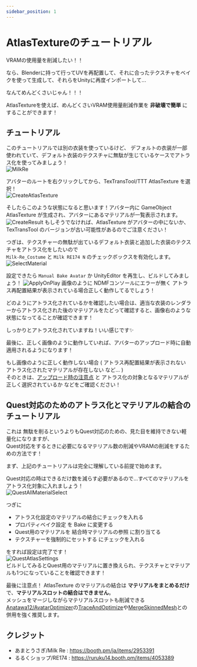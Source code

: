 ```yaml
---
sidebar_position: 1
---
```


# AtlasTextureのチュートリアル

VRAMの使用量を削減したい！！

なら、Blenderに持って行ってUVを再配置して、それに合ったテクスチャをベイクを使って生成して、それらをUnityに再度インポートして...

なんてめんどくさいじゃん！！！

AtlasTextureを使えば、めんどくさいVRAM使用量削減作業を __非破壊で簡単__ にすることができます！

## チュートリアル

このチュートリアルでは別の衣装を使っているけど、
デフォルトの衣装が一部使われていて、デフォルト衣装のテクスチャに無駄が生じているケースでアトラス化を使ってみましょう！  
![MilkRe](img/at-MilkRe.png)

アバターのルートを右クリックしてから、TexTransTool/TTT AtlasTexture を選択！  
![CreateAtlasTexture](img/at-CreateAtlasTexture.png)

そしたらこのような状態になると思います！アバター内に GameObject AtlasTexture が生成され、アバターにあるマテリアルが一覧表示されます。  
![CreateResult](img/at-CreateResult.png)
もしそうでなければ、AtlasTexture がアバターの中にないか、 TexTransTool のバージョンが古い可能性があるのでご注意ください！

つぎは、テクスチャーの無駄が出ているデフォルト衣装と追加した衣装のテクスチャをアトラス化をしたいので  
`Milk-Re_Costume` と `Milk RE174 N` のチェックボックスを有効化します。  
![SelectMaterial](img/at-SelectMaterial.png)

設定できたら `Manual Bake Avatar` か UnityEditor を再生し、ビルドしてみましょう！
![ApplyOnPlay](img/at-ApplyOnPlay.png)
画像のように NDMFコンソールにエラーが無く アトラス再配置結果が表示されている場合正しく動作してるでしょう！

どのようにアトラス化されているかを確認したい場合は、適当な衣装のレンダラーからアトラス化された後のマテリアルをたどって確認すると、画像右のような状態になってることが確認できます！

しっかりとアトラス化されていますね！いい感じです✨

最後に、正しく画像のように動作していれば、アバターのアップロード時に自動適用されるようになります！

もし画像のように正しく動作しない場合 ( アトラス再配置結果が表示されない アトラス化されたマテリアルが存在しない など... )  
そのときは、[アップロード時の注意点](/docs/Tutorial/index.mdx#アップロードの時の注意点) と アトラス化の対象となるマテリアルが正しく選択されているか などをご確認ください！

## Quest対応のためのアトラス化とマテリアルの結合のチュートリアル

これは 無駄を削るというよりもQuest対応のための、見た目を維持できない軽量化になりますが、  
Quest対応をするときに必要になるマテリアル数の削減やVRAMの削減をするための方法です！

まず、上記のチュートリアルは完全に理解している前提で始めます。

Quest対応の時はできるだけ数を減らす必要があるので...すべてのマテリアルをアトラス化対象に入れましょう！  
![QuestAllMaterialSelect](img/at-QuestAllMaterialSelect.png)

つぎに

- アトラス化設定のマテリアルの結合にチェックを入れる
- プロパティベイク設定 を Bake に変更する
- Quest用のマテリアルを 結合時マテリアルの参照 に割り当てる
- テクスチャーを強制的にセットする にチェックを入れる

をすれば設定は完了です！  
![QuestAtlasSettings](img/at-QuestAtlasSettings.png)  
ビルドしてみるとQuest用のマテリアルに置き換えられ、テクスチャとマテリアルも1つになっていることを確認できます！

最後に注意点！  AtlasTexture のマテリアルの結合は __マテリアルをまとめるだけ__ で、__マテリアルスロットの結合はできません__。  
メッシュをマージしながらマテリアルスロットも削減できる[Anatawa12/AvatarOptimizer](https://github.com/anatawa12/AvatarOptimizer)の[TraceAndOptimize](https://vpm.anatawa12.com/avatar-optimizer/ja/docs/reference/trace-and-optimize/)や[MergeSkinnedMesh](https://vpm.anatawa12.com/avatar-optimizer/ja/docs/reference/merge-skinned-mesh/)との併用を強く推奨します。

## クレジット

- あまとうさぎ/Milk Re : https://booth.pm/ja/items/2953391
- るるくショップ/RE174 : https://ruruku14.booth.pm/items/4053389

